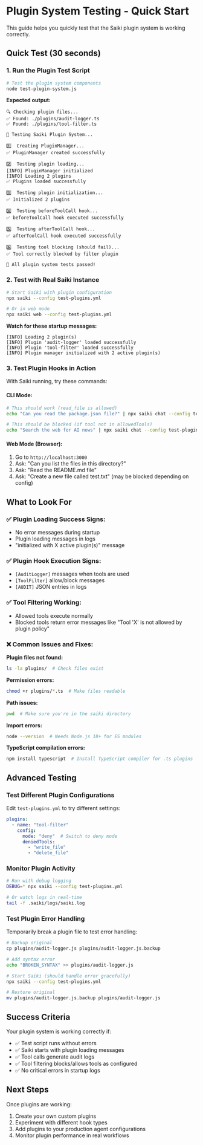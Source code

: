 # Plugin System Testing - Quick Start

This guide helps you quickly test that the Saiki plugin system is working correctly.

## Quick Test (30 seconds)

### 1. Run the Plugin Test Script

```bash
# Test the plugin system components
node test-plugin-system.js
```

**Expected output:**
```
🔍 Checking plugin files...
✅ Found: ./plugins/audit-logger.ts
✅ Found: ./plugins/tool-filter.ts

🧪 Testing Saiki Plugin System...

1️⃣  Creating PluginManager...
✅ PluginManager created successfully

2️⃣  Testing plugin loading...
[INFO] PluginManager initialized
[INFO] Loading 2 plugins
✅ Plugins loaded successfully

3️⃣  Testing plugin initialization...
✅ Initialized 2 plugins

4️⃣  Testing beforeToolCall hook...
✅ beforeToolCall hook executed successfully

5️⃣  Testing afterToolCall hook...
✅ afterToolCall hook executed successfully

6️⃣  Testing tool blocking (should fail)...
✅ Tool correctly blocked by filter plugin

🎉 All plugin system tests passed!
```

### 2. Test with Real Saiki Instance

```bash
# Start Saiki with plugin configuration
npx saiki --config test-plugins.yml

# Or in web mode
npx saiki web --config test-plugins.yml
```

**Watch for these startup messages:**
```
[INFO] Loading 2 plugin(s)
[INFO] Plugin 'audit-logger' loaded successfully
[INFO] Plugin 'tool-filter' loaded successfully
[INFO] Plugin manager initialized with 2 active plugin(s)
```

### 3. Test Plugin Hooks in Action

With Saiki running, try these commands:

#### CLI Mode:
```bash
# This should work (read_file is allowed)
echo "Can you read the package.json file?" | npx saiki chat --config test-plugins.yml

# This should be blocked (if tool not in allowedTools)
echo "Search the web for AI news" | npx saiki chat --config test-plugins.yml
```

#### Web Mode (Browser):
1. Go to `http://localhost:3000`
2. Ask: "Can you list the files in this directory?"
3. Ask: "Read the README.md file"
4. Ask: "Create a new file called test.txt" (may be blocked depending on config)

## What to Look For

### ✅ Plugin Loading Success Signs:
- No error messages during startup
- Plugin loading messages in logs
- "initialized with X active plugin(s)" message

### ✅ Plugin Hook Execution Signs:
- `[AuditLogger]` messages when tools are used
- `[ToolFilter]` allow/block messages
- `[AUDIT]` JSON entries in logs

### ✅ Tool Filtering Working:
- Allowed tools execute normally
- Blocked tools return error messages like "Tool 'X' is not allowed by plugin policy"

### ❌ Common Issues and Fixes:

**Plugin files not found:**
```bash
ls -la plugins/  # Check files exist
```

**Permission errors:**
```bash
chmod +r plugins/*.ts  # Make files readable
```

**Path issues:**
```bash
pwd  # Make sure you're in the saiki directory
```

**Import errors:**
```bash
node --version  # Needs Node.js 18+ for ES modules
```

**TypeScript compilation errors:**
```bash
npm install typescript  # Install TypeScript compiler for .ts plugins
```

## Advanced Testing

### Test Different Plugin Configurations

Edit `test-plugins.yml` to try different settings:

```yaml
plugins:
  - name: "tool-filter"
    config:
      mode: "deny"  # Switch to deny mode
      deniedTools:
        - "write_file"
        - "delete_file"
```

### Monitor Plugin Activity

```bash
# Run with debug logging
DEBUG=* npx saiki --config test-plugins.yml

# Or watch logs in real-time
tail -f .saiki/logs/saiki.log
```

### Test Plugin Error Handling

Temporarily break a plugin file to test error handling:

```bash
# Backup original
cp plugins/audit-logger.js plugins/audit-logger.js.backup

# Add syntax error
echo "BROKEN_SYNTAX" >> plugins/audit-logger.js

# Start Saiki (should handle error gracefully)
npx saiki --config test-plugins.yml

# Restore original
mv plugins/audit-logger.js.backup plugins/audit-logger.js
```

## Success Criteria

Your plugin system is working correctly if:

- ✅ Test script runs without errors
- ✅ Saiki starts with plugin loading messages
- ✅ Tool calls generate audit logs
- ✅ Tool filtering blocks/allows tools as configured
- ✅ No critical errors in startup logs

## Next Steps

Once plugins are working:
1. Create your own custom plugins
2. Experiment with different hook types
3. Add plugins to your production agent configurations
4. Monitor plugin performance in real workflows